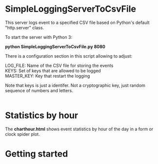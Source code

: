 # SimpleLoggingServerToCsvFile

This server logs event to a specified CSV file based on Python's default "http.server" class.

To start the server with Python 3:

<b>python SimpleLoggingServerToCsvFile.py 8080 </b>

There is a configuration section in this script allowing to adjust:

LOG_FILE:   Name of the CSV file for storing the events <br>
KEYS:       Set of keys that are allowed to be logged <br>
MASTER_KEY: Key that restart the logging <br>

Note that keys is just a identifer. Not a cryptographic key, just random sequence of numbers and letters. <br><br>

<b>Statistics by hour</b><br>
======
The <b>charthour.html</b> shows event statistics by hour of the day in a form or clock spider plot.

<b>Getting started</b><br>
======